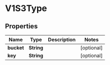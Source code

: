 

# V1S3Type


## Properties

| Name | Type | Description | Notes |
|------------ | ------------- | ------------- | -------------|
|**bucket** | **String** |  |  [optional] |
|**key** | **String** |  |  [optional] |



